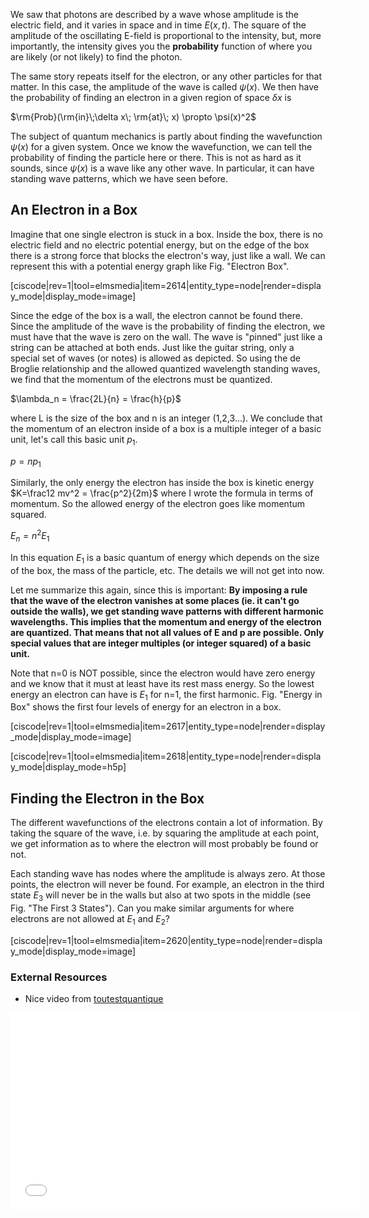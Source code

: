 We saw that photons are described by a wave whose amplitude is the electric field, and it varies in space and in time $E(x,t)$. The square of the amplitude of the oscillating E-field is proportional to the intensity, but, more importantly, the intensity gives you the **probability** function of where you are likely (or not likely) to find the photon.

The same story repeats itself for the electron, or any other particles for that matter. In this case, the amplitude of the wave is called $\psi(x)$. We then have the probability of finding an electron in a given region of space $\delta x$ is

$\rm{Prob}(\rm{in}\;\delta x\; \rm{at}\; x) \propto \psi(x)^2$

The subject of quantum mechanics is partly about finding the wavefunction $\psi(x)$ for a given system. Once we know the wavefunction, we can tell the probability of finding the particle here or there. This is not as hard as it sounds, since $\psi(x)$ is a wave like any other wave. In particular, it can have standing wave patterns, which we have seen before.

## An Electron in a Box 

Imagine that one single electron is stuck in a box. Inside the box, there is no electric field and no electric potential energy, but on the edge of the box there is a strong force that blocks the electron's way, just like a wall. We can represent this with a potential energy graph like Fig. "Electron Box".

[ciscode|rev=1|tool=elmsmedia|item=2614|entity_type=node|render=display_mode|display_mode=image]

Since the edge of the box is a wall, the electron cannot be found there. Since the amplitude of the wave is the probability of finding the electron, we must have that the wave is zero on the wall. The wave is "pinned" just like a string can be attached at both ends. Just like the guitar string, only a special set of waves (or notes) is allowed as depicted. So using the de Broglie relationship and the allowed quantized wavelength standing waves, we find that the momentum of the electrons must be quantized.

$\lambda_n = \frac{2L}{n} = \frac{h}{p}$

where L is the size of the box and n is an integer (1,2,3...). We conclude that the momentum of an electron inside of a box is a multiple integer of a basic unit, let's call this basic unit $p_1$.

$p = n p_1$

Similarly, the only energy the electron has inside the box is kinetic energy $K=\frac12 mv^2 = \frac{p^2}{2m}$ where I wrote the formula in terms of momentum. So the allowed energy of the electron goes like momentum squared.

$E_n = n^2 E_1$

In this equation $E_1$ is a basic quantum of energy which depends on the size of the box, the mass of the particle, etc. The details we will not get into now. 

Let me summarize this again, since this is important:
**By imposing a rule that the wave of the electron vanishes at some places (ie. it can't go outside the walls), we get standing wave patterns with different harmonic wavelengths. This implies that the momentum and energy of the electron are quantized. That means that not all values of E and p are possible. Only special values that are integer multiples (or integer squared) of a basic unit.**

Note that n=0 is NOT possible, since the electron would have zero energy and we know that it must at least have its rest mass energy. So the lowest energy an electron can have is $E_1$ for n=1, the first harmonic. Fig. "Energy in Box" shows the first four levels of energy for an electron in a box.

[ciscode|rev=1|tool=elmsmedia|item=2617|entity_type=node|render=display_mode|display_mode=image]

[ciscode|rev=1|tool=elmsmedia|item=2618|entity_type=node|render=display_mode|display_mode=h5p]

## Finding the Electron in the Box 

The different wavefunctions of the electrons contain a lot of information. By taking the square of the wave, i.e. by squaring the amplitude at each point, we get information as to where the electron will most probably be found or not.

Each standing wave has nodes where the amplitude is always zero. At those points, the electron will never be found. For example, an electron in the third state $E_3$ will never be in the walls but also at two spots in the middle (see Fig. "The First 3 States"). Can you make similar arguments for where electrons are not allowed at $E_1$ and $E_2$?

[ciscode|rev=1|tool=elmsmedia|item=2620|entity_type=node|render=display_mode|display_mode=image]

### External Resources 

- Nice video from [toutestquantique](http://www.toutestquantique.fr/#credits)

 <iframe allowfullscreen="" frameborder="0" height="315" src="//www.youtube.com/embed/hgwm4Nsqpuc?rel=0" width="560"> </iframe>